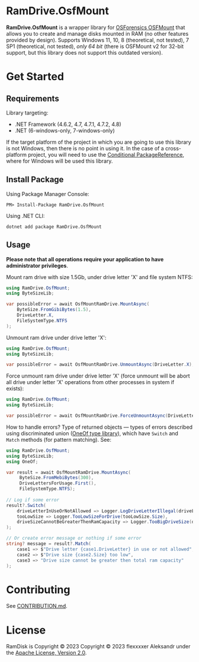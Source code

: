 # RamDrive.OsfMount
**RamDrive.OsfMount** is a wrapper library for 
[OSForensics OSFMount](https://www.osforensics.com/tools/mount-disk-images.html) 
that allows you to create and manage disks mounted in RAM (no other features provided by design).
Supports Windows 11, 10, 8 (theoretical, not tested), 7 SP1 (theoretical, not tested), 
_only 64 bit_ (there is OSFMount v2 for 32-bit support, but this library does not support
this outdated version).

# Get Started
## Requirements
Library targeting:
* .NET Framework (4.6.2, 4.7, 4.7.1, 4.7.2, 4.8)
* .NET (6-windows-only, 7-windows-only)

If the target platform of the project in which you are going to use this library is 
not Windows, then there is no point in using it. In the case of a cross-platform project, 
you will need to use the 
[Conditional PackageReference](https://learn.microsoft.com/en-us/nuget/consume-packages/package-references-in-project-files#adding-a-packagereference-condition),
where for Windows will be used this library.
## Install Package
Using Package Manager Console:
```shell
PM> Install-Package RamDrive.OsfMount
```
Using .NET CLI:
```shell
dotnet add package RamDrive.OsfMount
```
## Usage
**Please note that all operations require your application to have administrator privileges**.

Mount ram drive with size 1.5Gb, under drive letter 'X' and file system NTFS:
```csharp
using RamDrive.OsfMount;
using ByteSizeLib;

var possibleError = await OsfMountRamDrive.MountAsync(
    ByteSize.FromGibiBytes(1.5),
    DriveLetter.X,
    FileSystemType.NTFS
);
```

Unmount ram drive under drive letter 'X':
```csharp
using RamDrive.OsfMount;
using ByteSizeLib;

var possibleError = await OsfMountRamDrive.UnmountAsync(DriveLetter.X);
```

Force unmount ram drive under drive letter 'X' (force unmount will be abort all drive
under letter 'X' operations from other processes in system if exists):
```csharp
using RamDrive.OsfMount;
using ByteSizeLib;

var possibleError = await OsfMountRamDrive.ForceUnmountAsync(DriveLetter.X);
```

How to handle errors? Type of returned objects — types of errors described using 
discriminated union ([OneOf type library](https://github.com/mcintyre321/OneOf/)),
which have `Switch` and `Match` methods (for pattern matching). See:

```csharp
using RamDrive.OsfMount;
using ByteSizeLib;
using OneOf;

var result = await OsfMountRamDrive.MountAsync(
     ByteSize.FromMebiBytes(300),
     DriveLettersForUsage.First(),
     FileSystemType.NTFS);
 
// Log if some error
result?.Switch(
    driveLetterInUseOrNotAllowed => Logger.LogDriveLetterIllegal(driveLetterInUseOrNotAllowed.DriveLetter),
    tooLowSize => Logger.TooLowSizeForDrive(tooLowSize.Size),
    driveSizeCannotBeGreaterThenRamCapacity => Logger.TooBigDriveSize(driveSizeCannotBeGreaterThenRamCapacity.Size)
);

// Or create error message or nothing if some error
string? message = result?.Match(
    case1 => $"Drive letter {case1.DriveLetter} in use or not allowed",
    case2 => $"Drive size {case2.Size} too low",
    case3 => "Drive size cannot be greater then total ram capacity"
);
```

# Contributing
See [CONTRIBUTION.md](https://github.com/flexxxxer/RamDrive.OsfMount/blob/master/CONTRIBUTION.md).

# License
RamDisk is Copyright © 2023 Copyright © 2023 flexxxxer Aleksandr under the [Apache License, Version 2.0](https://github.com/flexxxxer/RamDrive.OsfMount/blob/master/License.txt).